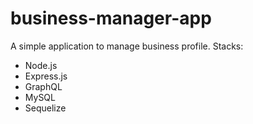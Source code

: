 # business-manager-app
A simple application to manage business profile.
Stacks:
- Node.js
- Express.js
- GraphQL
- MySQL
- Sequelize
